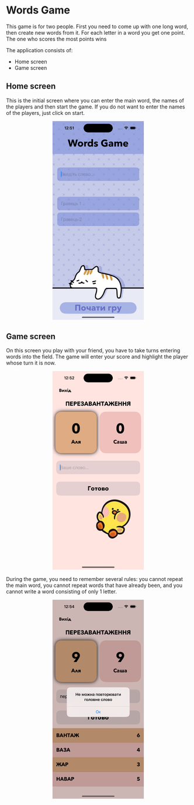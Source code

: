 #  Words Game

This game is for two people. First you need to come up with one long word, then create new words from it. For each letter in a word you get one point. The one who scores the most points wins

The application consists of:
* Home screen
* Game screen

## Home screen
This is the initial screen where you can enter the main word, the names of the players and then start the game. 
If you do not want to enter the names of the players, just click on start.

<p align="center"><img width="250" src="https://github.com/pppinkyyy/Game/raw/main/docs/screen1.png"></p>

## Game screen
On this screen you play with your friend, you have to take turns entering words into the field. The game will enter your score and highlight the player whose turn it is now.

<p align="center"><img width="250" src="https://github.com/pppinkyyy/Game/raw/main/docs/screen2.png"></p>

During the game, you need to remember several rules: you cannot repeat the main word, you cannot repeat words that have already been, and you cannot write a word consisting of only 1 letter.

<p align="center"><img width="250" src="https://github.com/pppinkyyy/Game/raw/main/docs/screen3.png"></p>
